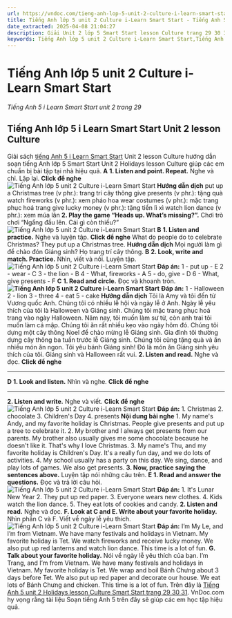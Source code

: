 ```yaml
---
url: https://vndoc.com/tieng-anh-lop-5-unit-2-culture-i-learn-smart-start-321848
title: Tiếng Anh lớp 5 unit 2 Culture i-Learn Smart Start - Tiếng Anh 5 i Learn Smart Start unit 2 trang 29 - VnDoc.com
date_extracted: 2025-04-08 21:04:27
description: Giải Unit 2 lớp 5 Smart Start lesson Culture trang 29 30 31 giúp các em học sinh chuẩn bị kiến thức trọng tâm hiệu quả.
keywords: Tiếng Anh lớp 5 unit 2 Culture i-Learn Smart Start,Tiếng Anh lớp 5 unit 2 Culture,tiếng anh lớp 5 i learn smart start unit 2 Culture,Tiếng Anh 5 i learn smart start unit 2 Culture,unit 2 lớp 5 smart start,tiếng anh 5 smart start unit 2 Culture,tiếng anh lớp 5 smart start unit 2,unit 2 Culture lớp 5,unit 2 lớp 5 Culture,Tiếng Anh lớp 5 Unit 2 Culture trang 29,tiếng anh lớp 5 unit 2 Holidays Culture,tiếng anh 5 unit 2 Holidays Culture
---
```


# Tiếng Anh lớp 5 unit 2 Culture i-Learn Smart Start
 _Tiếng Anh 5 i Learn Smart Start unit 2 trang 29_
## Tiếng Anh lớp 5 i Learn Smart Start Unit 2 lesson Culture
Giải  sách [tiếng Anh 5 i Learn Smart Start](<https://vndoc.com/giai-bai-tap-i-learn-smart-start5>) Unit 2 lesson Culture hướng dẫn soạn tiếng Anh lớp 5 Smart Start Unit 2 Holidays lesson Culture giúp các em chuẩn bị bài tập tại nhà hiệu quả.
**A**
**1\. Listen and point. Repeat.** Nghe và chỉ. Lặp lại.
**Click để nghe**
![Tiếng Anh lớp 5 unit 2 Culture i-Learn Smart Start](https://i.vdoc.vn/data/image/2024/06/11/tieng-anh-lop-5-unit-2-culture-i-learn-smart-start-1.png)
**Hướng dẫn dịch**
put up a Christmas tree \(v phr.\): trang trí cây thông
give presents \(v phr.\): tặng quà
watch fireworks \(v phr.\): xem pháo hoa
wear costumes \(v phr.\): mặc trang phục hoá trang
give lucky money \(v phr.\): tặng tiền lì xì
watch lion dance \(v phr.\): xem múa lân
**2\. Play the game “Heads up. What’s missing?”.** Chơi trò chơi “Ngẩng đầu lên. Cái gì còn thiếu?”
![Tiếng Anh lớp 5 unit 2 Culture i-Learn Smart Start](https://i.vdoc.vn/data/image/2024/06/11/tieng-anh-lop-5-unit-2-culture-i-learn-smart-start-2.png)
**B**
**1\. Listen and practice.** Nghe và luyện tập.
**Click để nghe**
What do people do to celebrate Christmas?
They put up a Christmas tree.
**Hướng dẫn dịch**
Mọi người làm gì để chào đón Giáng sinh?
Họ trang trí cây thông.
**B**
**2\. Look, write and match. Practice.** Nhìn, viết và nối. Luyện tập.
![Tiếng Anh lớp 5 unit 2 Culture i-Learn Smart Start](https://i.vdoc.vn/data/image/2024/06/11/tieng-anh-lop-5-unit-2-culture-i-learn-smart-start-3.png)
**Đáp án:**
1 - put up - E
2 - wear - C
3 - the lion - B
4 - What, fireworks - A
5 - do, give - D
6 - What, give presents - F
**C**
**1\. Read and circle.** Đọc và khoanh tròn.
**![Tiếng Anh lớp 5 unit 2 Culture i-Learn Smart Start](https://i.vdoc.vn/data/image/2024/06/11/tieng-anh-lop-5-unit-2-culture-i-learn-smart-start-4.png)**
**Đáp án:**
1 - Halloween
2 - lion
3 - three
4 - eat
5 - cake
**Hướng dẫn dịch**
Tôi là Amy và tôi đến từ Vương quốc Anh. Chúng tôi có nhiều lễ hội và ngày lễ ở Anh. Ngày lễ yêu thích của tôi là Halloween và Giáng sinh. Chúng tôi mặc trang phục hoá trang vào ngày Halloween. Năm nay, tôi muốn làm sư tử, còn anh trai tôi muốn làm cá mập. Chúng tôi ăn rất nhiều kẹo vào ngày hôm đó. Chúng tôi dựng một cây thông Noel để chào mừng lễ Giáng sinh. Gia đình tôi thường dựng cây thông ba tuần trước lễ Giáng sinh. Chúng tôi cũng tặng quà và ăn nhiều món ăn ngon. Tôi yêu bánh Giáng sinh\! Đó là món ăn Giáng sinh yêu thích của tôi. Giáng sinh và Halloween rất vui.
**2\. Listen and read.** Nghe và đọc.
**Click để nghe**
****
**D**
**1\. Look and listen.** Nhìn và nghe.
**Click để nghe**
****
**2\. Listen and write.** Nghe và viết.
**Click để nghe**
![Tiếng Anh lớp 5 unit 2 Culture i-Learn Smart Start](https://i.vdoc.vn/data/image/2024/06/11/tieng-anh-lop-5-unit-2-culture-i-learn-smart-start-5.png)
**Đáp án:**
1\. Christmas
2\. chocolate
3\. Children's Day
4\. presents
**Nội dung bài nghe**
1\. My name's Andy, and my favorite holiday is Christmas. People give presents and put up a tree to celebrate it.
2\. My brother and I always get presents from our parents. My brother also usually gives me some chocolate because he doesn't like it. That's why I love Christmas.
3\. My name's Thu, and my favorite holiday is Children's Day. It's a really fun day, and we do lots of activities.
4\. My school usually has a party on this day. We sing, dance, and play lots of games. We also get presents.
**3\. Now, practice saying the sentences above.** Luyện tập nói những câu trên.
**E**
**1\. Read and answer the questions.** Đọc và trả lời câu hỏi.
![Tiếng Anh lớp 5 unit 2 Culture i-Learn Smart Start](https://i.vdoc.vn/data/image/2024/06/11/tieng-anh-lop-5-unit-2-culture-i-learn-smart-start-6.png)
**Đáp án:**
1\. It's Lunar New Year
2\. They put up red paper.
3\. Everyone wears new clothes.
4\. Kids watch the lion dance.
5\. They eat lots of cookies and candy.
**2\. Listen and read.** Nghe và đọc.
**F. Look at C and E. Write about your favorite holiday.** Nhìn phần C và F. Viết về ngày lễ yêu thích.
![Tiếng Anh lớp 5 unit 2 Culture i-Learn Smart Start](https://i.vdoc.vn/data/image/2024/06/11/tieng-anh-lop-5-unit-2-culture-i-learn-smart-start-7.png)
**Đáp án:**
I’m My Le, and I’m from Vietnam. We have many festivals and holidays in Vietnam. My favorite holiday is Tet. We watch fireworks and receive lucky money. We also put up red lanterns and watch lion dance. This time is a lot of fun.
**G. Talk about your favorite holiday.** Nói về ngày lễ yêu thích của bạn.
I’m Trang, and I’m from Vietnam. We have many festivals and holidays in Vietnam. My favorite holiday is Tet. We wrap and boil Bánh Chưng about 3 days before Tet. We also put up red paper and decorate our house. We eat lots of Bánh Chưng and chicken. This time is a lot of fun.
Trên đây là [Tiếng Anh 5 unit 2 Holidays lesson Culture Smart Start trang 29 30 31](<https://vndoc.com/tieng-anh-lop-5-unit-2-culture-i-learn-smart-start-321848>). VnDoc.com hy vọng rằng tài liệu Soạn tiếng Anh 5 trên đây sẽ giúp các em học tập hiệu quả.
